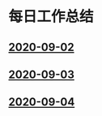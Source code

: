 # 每日工作总结

## [2020-09-02](./2020-09-02/)
## [2020-09-03](./2020-09-03/)
## [2020-09-04](./2020-09-04/)
